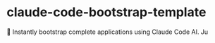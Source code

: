 # claude-code-bootstrap-template
🤖 Instantly bootstrap complete applications using Claude Code AI. Ju

